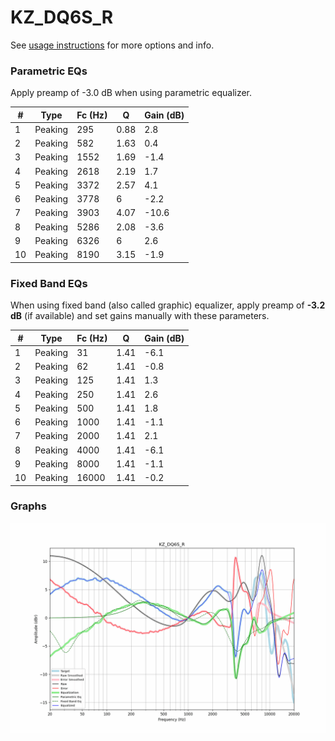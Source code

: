 # KZ_DQ6S_R
See [usage instructions](https://github.com/jaakkopasanen/AutoEq#usage) for more options and info.

### Parametric EQs
Apply preamp of -3.0 dB when using parametric equalizer.

|   # | Type    |   Fc (Hz) |    Q |   Gain (dB) |
|-----|---------|-----------|------|-------------|
|   1 | Peaking |       295 | 0.88 |         2.8 |
|   2 | Peaking |       582 | 1.63 |         0.4 |
|   3 | Peaking |      1552 | 1.69 |        -1.4 |
|   4 | Peaking |      2618 | 2.19 |         1.7 |
|   5 | Peaking |      3372 | 2.57 |         4.1 |
|   6 | Peaking |      3778 | 6    |        -2.2 |
|   7 | Peaking |      3903 | 4.07 |       -10.6 |
|   8 | Peaking |      5286 | 2.08 |        -3.6 |
|   9 | Peaking |      6326 | 6    |         2.6 |
|  10 | Peaking |      8190 | 3.15 |        -1.9 |

### Fixed Band EQs
When using fixed band (also called graphic) equalizer, apply preamp of **-3.2 dB** (if available) and set gains manually with these parameters.

|   # | Type    |   Fc (Hz) |    Q |   Gain (dB) |
|-----|---------|-----------|------|-------------|
|   1 | Peaking |        31 | 1.41 |        -6.1 |
|   2 | Peaking |        62 | 1.41 |        -0.8 |
|   3 | Peaking |       125 | 1.41 |         1.3 |
|   4 | Peaking |       250 | 1.41 |         2.6 |
|   5 | Peaking |       500 | 1.41 |         1.8 |
|   6 | Peaking |      1000 | 1.41 |        -1.1 |
|   7 | Peaking |      2000 | 1.41 |         2.1 |
|   8 | Peaking |      4000 | 1.41 |        -6.1 |
|   9 | Peaking |      8000 | 1.41 |        -1.1 |
|  10 | Peaking |     16000 | 1.41 |        -0.2 |

### Graphs
![](./KZ_DQ6S_R.png)
